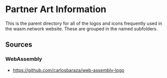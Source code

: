 # Partner Art Information

This is the parent directory for all of the logos and icons frequently used in the wasm.network website. These are grouped in the named subfolders. 

## Sources

### WebAssembly

* https://github.com/carlosbaraza/web-assembly-logo


